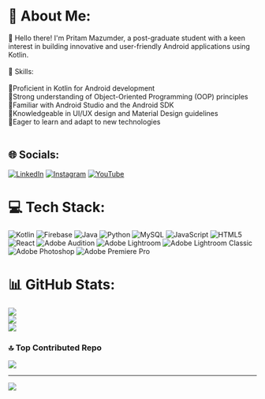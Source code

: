 # 💫 About Me:
👋 Hello there! I'm Pritam Mazumder, a post-graduate student with a keen interest in building innovative and user-friendly Android applications using Kotlin.<br><br>🌟 Skills:<br><br>🔹Proficient in Kotlin for Android development<br>🔹Strong understanding of Object-Oriented Programming (OOP) principles<br>🔹Familiar with Android Studio and the Android SDK<br>🔹Knowledgeable in UI/UX design and Material Design guidelines<br>🔹Eager to learn and adapt to new technologies<br><br>


## 🌐 Socials:
[![LinkedIn](https://img.shields.io/badge/LinkedIn-%230077B5.svg?logo=linkedin&logoColor=white)](https://linkedin.com/in/pritam-mazumder) 
[![Instagram](https://img.shields.io/badge/Instagram-%23E4405F.svg?logo=Instagram&logoColor=white)](https://instagram.com/pritam__106) 
[![YouTube](https://img.shields.io/badge/YouTube-%23FF0000.svg?logo=YouTube&logoColor=white)](https://youtube.com/@pixelhouse106) 

# 💻 Tech Stack:
![Kotlin](https://img.shields.io/badge/kotlin-%237F52FF.svg?style=for-the-badge&logo=kotlin&logoColor=white) 
![Firebase](https://img.shields.io/badge/firebase-%23039BE5.svg?style=for-the-badge&logo=firebase) 
![Java](https://img.shields.io/badge/java-%23ED8B00.svg?style=for-the-badge&logo=openjdk&logoColor=white) 
![Python](https://img.shields.io/badge/python-3670A0?style=for-the-badge&logo=python&logoColor=ffdd54) 
![MySQL](https://img.shields.io/badge/mysql-%2300000f.svg?style=for-the-badge&logo=mysql&logoColor=white) 
![JavaScript](https://img.shields.io/badge/javascript-%23323330.svg?style=for-the-badge&logo=javascript&logoColor=%23F7DF1E) 
![HTML5](https://img.shields.io/badge/html5-%23E34F26.svg?style=for-the-badge&logo=html5&logoColor=white) 
![React](https://img.shields.io/badge/react-%2320232a.svg?style=for-the-badge&logo=react&logoColor=%2361DAFB) 
![Adobe Audition](https://img.shields.io/badge/Adobe%20Audition-9999FF.svg?style=for-the-badge&logo=Adobe%20Audition&logoColor=white) 
![Adobe Lightroom](https://img.shields.io/badge/Adobe%20Lightroom-31A8FF.svg?style=for-the-badge&logo=Adobe%20Lightroom&logoColor=white) 
![Adobe Lightroom Classic](https://img.shields.io/badge/Adobe%20Lightroom%20Classic-31A8FF.svg?style=for-the-badge&logo=Adobe%20Lightroom%20Classic&logoColor=white) 
![Adobe Photoshop](https://img.shields.io/badge/adobe%20photoshop-%2331A8FF.svg?style=for-the-badge&logo=adobe%20photoshop&logoColor=white) 
![Adobe Premiere Pro](https://img.shields.io/badge/Adobe%20Premiere%20Pro-9999FF.svg?style=for-the-badge&logo=Adobe%20Premiere%20Pro&logoColor=white)
# 📊 GitHub Stats:
![](https://github-readme-stats.vercel.app/api?username=pritam-mazumder&theme=dark&hide_border=true&include_all_commits=true&count_private=true)<br/>
![](https://github-readme-streak-stats.herokuapp.com/?user=pritam-mazumder&theme=dark&hide_border=true)<br/>
![](https://github-readme-stats.vercel.app/api/top-langs/?username=pritam-mazumder&theme=dark&hide_border=true&include_all_commits=true&count_private=true&layout=compact)

### 🔝 Top Contributed Repo
![](https://github-contributor-stats.vercel.app/api?username=pritam-mazumder&limit=5&theme=dark&combine_all_yearly_contributions=true)

---
[![](https://visitcount.itsvg.in/api?id=pritam-mazumder&icon=0&color=0)](https://visitcount.itsvg.in)

<!-- Proudly created with GPRM ( https://gprm.itsvg.in ) -->
